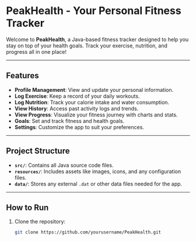 # PeakHealth - Your Personal Fitness Tracker

Welcome to **PeakHealth**, a Java-based fitness tracker designed to help you stay on top of your health goals. Track your exercise, nutrition, and progress all in one place!

---

## Features
- **Profile Management**: View and update your personal information.
- **Log Exercise**: Keep a record of your daily workouts.
- **Log Nutrition**: Track your calorie intake and water consumption.
- **View History**: Access past activity logs and trends.
- **View Progress**: Visualize your fitness journey with charts and stats.
- **Goals**: Set and track fitness and health goals.
- **Settings**: Customize the app to suit your preferences.

---

## Project Structure
- **`src/`**: Contains all Java source code files.
- **`resources/`**: Includes assets like images, icons, and any configuration files.
- **`data/`**: Stores any external `.dat` or other data files needed for the app.

---

## How to Run
1. Clone the repository:
   ```bash
   git clone https://github.com/yourusername/PeakHealth.git
